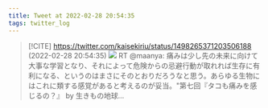 ```yaml
---
title: Tweet at 2022-02-28 20:54:35
tags: twitter_log
---
```


> [!CITE] https://twitter.com/kaisekiriu/status/1498265371203506188 (2022-02-28 20:54:35)
> ![](https://twitter.com/kaisekiriu/status/1498265371203506188)
> RT @maanya: 痛みは少し先の未来に向けて大事な学習となり、それによって危険からの忌避行動が取れれば生存に有利になる、というのはまさにそのとおりだろうなと思う。あらゆる生物にはこれに類する感覚があると考えるのが妥当。"第七回『タコも痛みを感じるの？』 by 生きもの地球…
